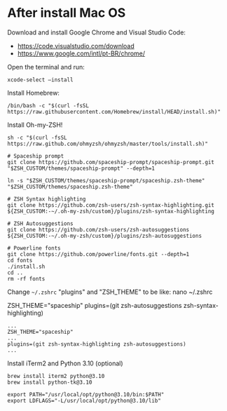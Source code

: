 # After install Mac OS

Download and install Google Chrome and Visual Studio Code:

- https://code.visualstudio.com/download
- https://www.google.com/intl/pt-BR/chrome/

Open the terminal and run:

```
xcode-select —install
```

Install Homebrew:

```
/bin/bash -c "$(curl -fsSL https://raw.githubusercontent.com/Homebrew/install/HEAD/install.sh)"
```

Install Oh-my-ZSH!

```
sh -c "$(curl -fsSL https://raw.github.com/ohmyzsh/ohmyzsh/master/tools/install.sh)"

# Spaceship prompt
git clone https://github.com/spaceship-prompt/spaceship-prompt.git "$ZSH_CUSTOM/themes/spaceship-prompt" --depth=1

ln -s "$ZSH_CUSTOM/themes/spaceship-prompt/spaceship.zsh-theme" "$ZSH_CUSTOM/themes/spaceship.zsh-theme"

# ZSH Syntax highlighting
git clone https://github.com/zsh-users/zsh-syntax-highlighting.git ${ZSH_CUSTOM:-~/.oh-my-zsh/custom}/plugins/zsh-syntax-highlighting

# ZSH Autosuggestions
git clone https://github.com/zsh-users/zsh-autosuggestions ${ZSH_CUSTOM:-~/.oh-my-zsh/custom}/plugins/zsh-autosuggestions

# Powerline fonts
git clone https://github.com/powerline/fonts.git --depth=1
cd fonts
./install.sh
cd ..
rm -rf fonts
```

Change `~/.zshrc` "plugins" and "ZSH_THEME" to be like:
nano ~/.zshrc

ZSH_THEME="spaceship"
plugins=(git zsh-autosuggestions zsh-syntax-highlighting)


```
...
ZSH_THEME="spaceship"
...
plugins=(git zsh-syntax-highlighting zsh-autosuggestions)
...
```

Install iTerm2 and Python 3.10 (optional)

```
brew install iterm2 python@3.10
brew install python-tk@3.10

export PATH="/usr/local/opt/python@3.10/bin:$PATH"
export LDFLAGS="-L/usr/local/opt/python@3.10/lib"
```
